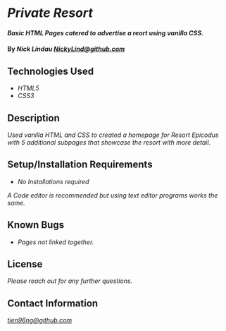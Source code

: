 # _Private Resort_

#### _Basic HTML Pages catered to advertise a reort using vanilla CSS._

#### By _**Nick Lindau <NickyLind@github.com>**_

## Technologies Used

* _HTML5_
* _CSS3_

## Description

_Used vanilla HTML and CSS to created a homepage for Resort Epicodus with 5 additional subpages that showcase the resort with more detail._

## Setup/Installation Requirements

* _No Installations required_

_A Code editor is recommended but using text editor programs works the same._

## Known Bugs

* _Pages not linked together._


## License

_Please reach out for any further questions._

## Contact Information

_<tien96ng@github.com>_
